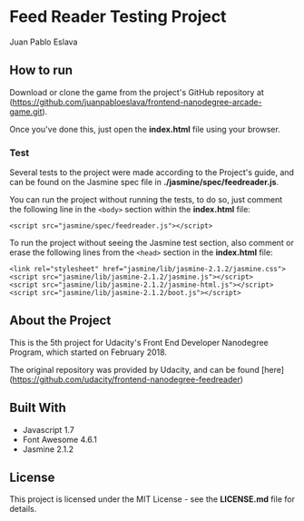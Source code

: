 # Feed Reader Testing Project
Juan Pablo Eslava

## How to run

Download or clone the game from the project's GitHub repository at (https://github.com/juanpabloeslava/frontend-nanodegree-arcade-game.git).

Once you've done this, just open the **index.html** file using your browser. 

### Test

Several tests to the project were made according to the Project's guide, and can be found on the Jasmine spec file in **./jasmine/spec/feedreader.js**.

You can run the project without running the tests, to do so, just comment the following line in the `<body>` section within the **index.html** file:

```
<script src="jasmine/spec/feedreader.js"></script>
```
To run the project without seeing the Jasmine test section, also comment or erase the following lines from the `<head>` section in the **index.html** file:

```
<link rel="stylesheet" href="jasmine/lib/jasmine-2.1.2/jasmine.css">
<script src="jasmine/lib/jasmine-2.1.2/jasmine.js"></script>
<script src="jasmine/lib/jasmine-2.1.2/jasmine-html.js"></script>
<script src="jasmine/lib/jasmine-2.1.2/boot.js"></script>
```

## About the Project

This is the 5th project for Udacity's Front End Developer Nanodegree Program, which started on February 2018.

The original repository was provided by Udacity, and can be found [here] (https://github.com/udacity/frontend-nanodegree-feedreader)

## Built With

* Javascript 1.7
* Font Awesome 4.6.1 
* Jasmine 2.1.2

## License

This project is licensed under the MIT License - see the **LICENSE.md** file for details.


